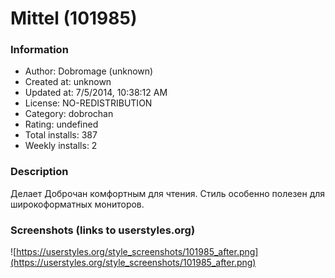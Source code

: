 # Mittel (101985)

### Information
- Author: Dobromage (unknown)
- Created at: unknown
- Updated at: 7/5/2014, 10:38:12 AM
- License: NO-REDISTRIBUTION
- Category: dobrochan
- Rating: undefined
- Total installs: 387
- Weekly installs: 2


### Description
Делает Доброчан комфортным для чтения. Стиль особенно полезен для широкоформатных мониторов.


### Screenshots (links to userstyles.org)
![https://userstyles.org/style_screenshots/101985_after.png](https://userstyles.org/style_screenshots/101985_after.png)


